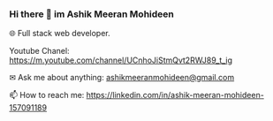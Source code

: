 ### Hi there 👋 im Ashik Meeran Mohideen
🌐 Full stack web developer.

Youtube Chanel: https://m.youtube.com/channel/UCnhoJiStmQvt2RWJ89_t_ig

✉ Ask me about anything: ashikmeeranmohideen@gmail.com

📫 How to reach me: https://linkedin.com/in/ashik-meeran-mohideen-157091189

